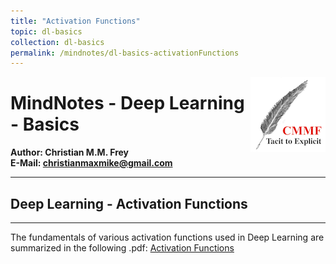 ```yaml
---
title: "Activation Functions"
topic: dl-basics
collection: dl-basics
permalink: /mindnotes/dl-basics-activationFunctions
---
```



<img src="logo_cmmf.png"
     alt="Markdown Monster icon"
     style="float: right" />
# MindNotes - Deep Learning - Basics

**Author: Christian M.M. Frey**  
**E-Mail: <christianmaxmike@gmail.com>**

---

## Deep Learning - Activation Functions
---

The fundamentals of various activation functions used in Deep Learning are summarized in the following .pdf: 
<a href="https://christianmaxmike.github.io/mindnotes/ai_dl_activationFunctions.pdf">Activation Functions</a>
